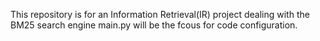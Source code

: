 This repository is for an Information Retrieval(IR) project dealing with the BM25 search engine
main.py will be the fcous for code configuration.  

